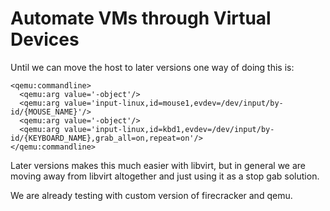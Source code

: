 # Automate VMs through Virtual Devices
Until we can move the host to later versions one way of doing this is:

```
<qemu:commandline>
  <qemu:arg value='-object'/>
  <qemu:arg value='input-linux,id=mouse1,evdev=/dev/input/by-id/{MOUSE_NAME}'/>
  <qemu:arg value='-object'/>
  <qemu:arg value='input-linux,id=kbd1,evdev=/dev/input/by-id/{KEYBOARD_NAME},grab_all=on,repeat=on'/>
</qemu:commandline>
```

Later versions makes this much easier with libvirt, but in general we are moving away from libvirt altogether and just using it as a stop gab solution. 

We are already testing with custom version of firecracker and qemu. 

